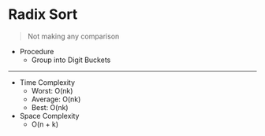 # Radix Sort

> Not making any comparison

-   Procedure
    -   Group into Digit Buckets

---

-   Time Complexity
    -   Worst: O(nk)
    -   Average: O(nk)
    -   Best: O(nk)
-   Space Complexity
    -   O(n + k)
